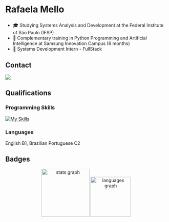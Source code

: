 # Rafaela Mello

###

- 🎓 Studying Systems Analysis and Development at the Federal Institute of São Paulo (IFSP)
- 🤖 Complementary training in Python Programming and Artificial Intelligence at Samsung Innovation Campus (6 months)
- 💼 Systems Development Intern - FullStack

###

## Contact
<section>
    <a href="https://br.linkedin.com/in/rafa-mello" target="_blank">
      <img src="https://img.shields.io/badge/linkedin-%230077B5.svg?style=for-the-badge&logo=linkedin&logoColor=white">
    </a>
</section>

###

## Qualifications
### Programming Skills

<div align="left">
    
  [![My Skills](https://skillicons.dev/icons?i=py,c,cs,dotnet,go,java,eclipse,php,css,html,js,ts,bootstrap,nodejs,react,materialui,neovim,vscode,visualstudio,androidstudio,ubuntu,linux,postman,git,github,azure,aws,firebase,docker,npm,yarn,postgres,mysql,figma,obsidian&perline=13)](https://skillicons.dev)
  
</div>

### Languages
English B1, Brazilian Portuguese C2

## Badges

<div align="center">
  <img src="https://github-readme-stats.vercel.app/api?username=Rafaela-Mello&hide_title=false&hide_rank=false&show_icons=true&include_all_commits=false&count_private=true&disable_animations=false&theme=dark&locale=en&hide_border=false&order=1" height="150" alt="stats graph"  />
  <img src="https://github-readme-stats.vercel.app/api/top-langs?username=Rafaela-Mello&locale=en&hide_title=false&layout=compact&card_width=320&langs_count=4&theme=dark&hide_border=false&order=2&custom_title=Most%20Used%20Languages" height="125" alt="languages graph"  />
</div>
